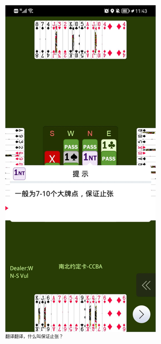 <div class="xinrui-two-dummy">
	<img src="xinrui/surprise/2022-10-04b12/2022-10-04b12.jpg" />
</div>
翻译翻译，什么叫保证止张？
